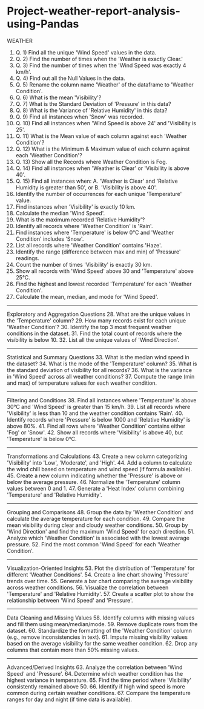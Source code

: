 # Project-weather-report-analysis-using-Pandas


WEATHER 
1.	Q. 1) Find all the unique 'Wind Speed' values in the data.
2.	Q. 2) Find the number of times when the 'Weather is exactly Clear.'
3.	Q. 3) Find the number of times when the 'Wind Speed was exactly 4 km/h'.
4.	Q. 4) Find out all the Null Values in the data.
5.	Q. 5) Rename the column name 'Weather' of the dataframe to 'Weather Condition'.
6.	Q. 6) What is the mean 'Visibility'?
7.	Q. 7) What is the Standard Deviation of 'Pressure' in this data?
8.	Q. 8) What is the Variance of 'Relative Humidity' in this data?
9.	Q. 9) Find all instances when 'Snow' was recorded.
10.	Q. 10) Find all instances when 'Wind Speed is above 24' and 'Visibility is 25'.
11.	Q. 11) What is the Mean value of each column against each 'Weather Condition'?
12.	Q. 12) What is the Minimum & Maximum value of each column against each 'Weather Condition'?
13.	Q. 13) Show all the Records where Weather Condition is Fog.
14.	Q. 14) Find all instances when 'Weather is Clear' or 'Visibility is above 40'.
15.	Q. 15) Find all instances when:
A. 'Weather is Clear' and 'Relative Humidity is greater than 50', or
B. 'Visibility is above 40'.
16.	Identify the number of occurrences for each unique 'Temperature' value.
17.	Find instances when 'Visibility' is exactly 10 km.
18.	Calculate the median 'Wind Speed'.
19.	What is the maximum recorded 'Relative Humidity'?
20.	Identify all records where 'Weather Condition' is 'Rain'.
21.	Find instances where 'Temperature' is below 0°C and 'Weather Condition' includes 'Snow'.
22.	List all records where 'Weather Condition' contains 'Haze'.
23.	Identify the range (difference between max and min) of 'Pressure' readings.
24.	Count the number of times 'Visibility' is exactly 30 km.
25.	Show all records with 'Wind Speed' above 30 and 'Temperature' above 25°C.
26.	Find the highest and lowest recorded 'Temperature' for each 'Weather Condition'.
27.	Calculate the mean, median, and mode for 'Wind Speed'.
________________________________________
Exploratory and Aggregation Questions
28. What are the unique values in the 'Temperature' column?
29. How many records exist for each unique 'Weather Condition'?
30. Identify the top 3 most frequent weather conditions in the dataset.
31. Find the total count of records where the visibility is below 10.
32. List all the unique values of 'Wind Direction'.
________________________________________
Statistical and Summary Questions
33. What is the median wind speed in the dataset?
34. What is the mode of the 'Temperature' column?
35. What is the standard deviation of visibility for all records?
36. What is the variance in 'Wind Speed' across all weather conditions?
37. Compute the range (min and max) of temperature values for each weather condition.
________________________________________
Filtering and Conditions
38. Find all instances where 'Temperature' is above 30°C and 'Wind Speed' is greater than 15 km/h.
39. List all records where 'Visibility' is less than 10 and the weather condition contains 'Rain'.
40. Identify records where 'Pressure' is below 1000 and 'Relative Humidity' is above 80%.
41. Find all rows where 'Weather Condition' contains either 'Fog' or 'Snow'.
42. Show all records where 'Visibility' is above 40, but 'Temperature' is below 0°C.
________________________________________
Transformations and Calculations
43. Create a new column categorizing 'Visibility' into 'Low', 'Moderate', and 'High'.
44. Add a column to calculate the wind chill based on temperature and wind speed (if formula available).
45. Create a new column indicating whether the 'Pressure' is above or below the average pressure.
46. Normalize the 'Temperature' column values between 0 and 1.
47. Generate a 'Heat Index' column combining 'Temperature' and 'Relative Humidity'.
________________________________________
Grouping and Comparisons
48. Group the data by 'Weather Condition' and calculate the average temperature for each condition.
49. Compare the mean visibility during clear and cloudy weather conditions.
50. Group by 'Wind Direction' and find the maximum 'Wind Speed' for each direction.
51. Analyze which 'Weather Condition' is associated with the lowest average pressure.
52. Find the most common 'Wind Speed' for each 'Weather Condition'.
________________________________________
Visualization-Oriented Insights
53. Plot the distribution of 'Temperature' for different 'Weather Conditions'.
54. Create a line chart showing 'Pressure' trends over time.
55. Generate a bar chart comparing the average visibility across weather conditions.
56. Visualize the correlation between 'Temperature' and 'Relative Humidity'.
57. Create a scatter plot to show the relationship between 'Wind Speed' and 'Pressure'.
________________________________________
Data Cleaning and Missing Values
58. Identify columns with missing values and fill them using mean/median/mode.
59. Remove duplicate rows from the dataset.
60. Standardize the formatting of the 'Weather Condition' column (e.g., remove inconsistencies in text).
61. Impute missing visibility values based on the average visibility for the same weather condition.
62. Drop any columns that contain more than 50% missing values.
________________________________________
Advanced/Derived Insights
63. Analyze the correlation between 'Wind Speed' and 'Pressure'.
64. Determine which weather condition has the highest variance in temperature.
65. Find the time period where 'Visibility' consistently remained above 50.
66. Identify if high wind speed is more common during certain weather conditions.
67. Compare the temperature ranges for day and night (if time data is available).


